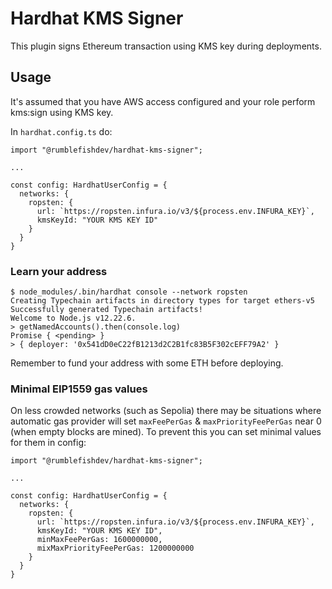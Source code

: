 # Hardhat KMS Signer

This plugin signs Ethereum transaction using KMS key during deployments.

## Usage

It's assumed that you have AWS access configured and your role perform kms:sign using KMS key.

In `hardhat.config.ts` do:

```
import "@rumblefishdev/hardhat-kms-signer";

...

const config: HardhatUserConfig = {
  networks: {
    ropsten: {
      url: `https://ropsten.infura.io/v3/${process.env.INFURA_KEY}`,
      kmsKeyId: "YOUR KMS KEY ID"
    }
  }
}
```

### Learn your address

```
$ node_modules/.bin/hardhat console --network ropsten
Creating Typechain artifacts in directory types for target ethers-v5
Successfully generated Typechain artifacts!
Welcome to Node.js v12.22.6.
> getNamedAccounts().then(console.log)
Promise { <pending> }
> { deployer: '0x541dD0eC22fB1213d2C2B1fc83B5F302cEFF79A2' }
```

Remember to fund your address with some ETH before deploying.

### Minimal EIP1559 gas values

On less crowded networks (such as Sepolia) there may be situations where automatic gas provider will set 
`maxFeePerGas` & `maxPriorityFeePerGas` near 0 (when empty blocks are mined). To prevent this you can
set minimal values for them in config:

```
import "@rumblefishdev/hardhat-kms-signer";

...

const config: HardhatUserConfig = {
  networks: {
    ropsten: {
      url: `https://ropsten.infura.io/v3/${process.env.INFURA_KEY}`,
      kmsKeyId: "YOUR KMS KEY ID",
      minMaxFeePerGas: 1600000000,
      mixMaxPriorityFeePerGas: 1200000000
    }
  }
}
```

